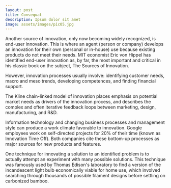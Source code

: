 ```yaml
---
layout: post
title: Consequat
description: Ipsum dolor sit amet
image: assets/images/pic05.jpg
---
```


Another source of innovation, only now becoming widely recognized, is end-user innovation. This is where an agent (person or company) develops an innovation for their own (personal or in-house) use because existing products do not meet their needs. MIT economist Eric von Hippel has identified end-user innovation as, by far, the most important and critical in his classic book on the subject, The Sources of Innovation.

However, innovation processes usually involve: identifying customer needs, macro and meso trends, developing competences, and finding financial support.

The Kline chain-linked model of innovation places emphasis on potential market needs as drivers of the innovation process, and describes the complex and often iterative feedback loops between marketing, design, manufacturing, and R&D.

Information technology and changing business processes and management style can produce a work climate favorable to innovation.  Google employees work on self-directed projects for 20% of their time (known as Innovation Time Off). Both companies cite these bottom-up processes as major sources for new products and features.

One technique for innovating a solution to an identified problem is to actually attempt an experiment with many possible solutions. This technique was famously used by Thomas Edison's laboratory to find a version of the incandescent light bulb economically viable for home use, which involved searching through thousands of possible filament designs before settling on carbonized bamboo.